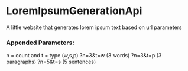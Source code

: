 # LoremIpsumGenerationApi
A little website that generates lorem ipsum text based on url parameters
### Appended Parameters:
n = count and t = type (w,s,p)
?n=3&t=w (3 words)
?n=3&t=p (3 paragraphs)
?n=5&t=s (5 sentences)

